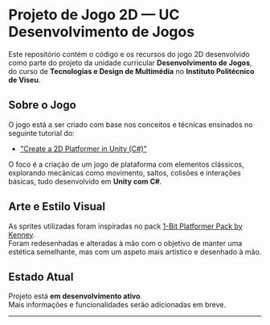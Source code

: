 # Projeto de Jogo 2D — UC Desenvolvimento de Jogos

Este repositório contém o código e os recursos do jogo 2D desenvolvido como parte do projeto da unidade curricular **Desenvolvimento de Jogos**, do curso de **Tecnologias e Design de Multimédia** no **Instituto Politécnico de Viseu**.

## Sobre o Jogo

O jogo está a ser criado com base nos conceitos e técnicas ensinados no seguinte tutorial do:

- ["Create a 2D Platformer in Unity (C#)"](https://www.youtube.com/watch?v=BwrzZI0_-qw&list=PLaaFfzxy_80EWnrTHyUkkIy6mJrhwGYN0)

O foco é a criação de um jogo de plataforma com elementos clássicos, explorando mecânicas como movimento, saltos, colisões e interações básicas, tudo desenvolvido em **Unity com C#**.

## Arte e Estilo Visual

As sprites utilizadas foram inspiradas no pack [1-Bit Platformer Pack by Kenney](https://www.kenney.nl/assets/1-bit-platformer-pack).  
Foram redesenhadas e alteradas à mão com o objetivo de manter uma estética semelhante, mas com um aspeto mais artístico e desenhado à mão.

## Estado Atual

Projeto está **em desenvolvimento ativo**.  
Mais informações e funcionalidades serão adicionadas em breve.

---

